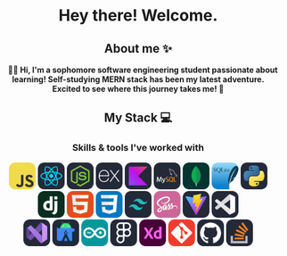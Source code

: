 <h1 align="center">Hey there! Welcome.</h1>

<h2 align="center">About me ✨</h2> 

<b>
 <p align="center">
&nbsp;&nbsp;&nbsp;&nbsp; 
👩‍💻 Hi, I'm a sophomore software engineering student passionate about learning! Self-studying MERN stack has been my latest adventure. Excited to see where this journey takes me! 🚀
</p>
</b> 

<h2 align="center">My Stack 💻</h2> 


<h3 align="center">Skills & tools I've worked with</h3>

<div align="center">
<img src="https://github.com/tandpfun/skill-icons/blob/main/icons/JavaScript.svg" width="48"  title="Javascript">  <img src="https://github.com/tandpfun/skill-icons/blob/main/icons/React-Dark.svg" width="48" title="React.Js">  <img src="https://github.com/tandpfun/skill-icons/blob/main/icons/NodeJS-Dark.svg" width="48" title="NodeJS"> <img src="https://github.com/tandpfun/skill-icons/blob/main/icons/ExpressJS-Dark.svg" width="48" title="ExpressJS">
 <img src="https://github.com/tandpfun/skill-icons/blob/main/icons/Kotlin-Dark.svg" width="48" title="Kotlin">   <img src="https://github.com/tandpfun/skill-icons/blob/main/icons/MySQL-Dark.svg" width="48" title="MySQL"> <img src="https://github.com/tandpfun/skill-icons/blob/main/icons/MongoDB.svg" width="48" title="MongoDB">  <img src="https://github.com/tandpfun/skill-icons/blob/main/icons/SQLite.svg" width="48" title="SQLite">  <img src="https://github.com/tandpfun/skill-icons/blob/main/icons/Python-Dark.svg" width="48" title="Python">  <img src="https://github.com/tandpfun/skill-icons/blob/main/icons/Django.svg" width="48" title="Django">  <img src="https://github.com/tandpfun/skill-icons/blob/main/icons/HTML.svg" width="48" title="HTML">   <img src="https://github.com/tandpfun/skill-icons/blob/main/icons/CSS.svg" width="48" title="CSS">   <img src="https://github.com/tandpfun/skill-icons/blob/main/icons/TailwindCSS-Dark.svg" width="48" title="TailWindCss">  <img src="https://github.com/tandpfun/skill-icons/blob/main/icons/Sass.svg" width="48" title="Sass">  <img src="https://github.com/tandpfun/skill-icons/blob/main/icons/Vite-Dark.svg" width="48"  title="Vite">  <img src="https://github.com/tandpfun/skill-icons/blob/main/icons/VSCode-Dark.svg" width="48" title="Vscode">  </div> <div align="center">
<img src="https://github.com/tandpfun/skill-icons/blob/main/icons/VisualStudio-Dark.svg" width="48" title="VisualStudio">  <img src="https://github.com/tandpfun/skill-icons/blob/main/icons/AndroidStudio-Dark.svg" width="48" title="AndroidStudio"> <img src="https://github.com/tandpfun/skill-icons/blob/main/icons/Arduino.svg" width="48" title="Arduino">  <img src="https://github.com/tandpfun/skill-icons/blob/main/icons/Figma-Dark.svg" width="48" title="Figma">  <img src="https://github.com/tandpfun/skill-icons/blob/main/icons/XD.svg" width="48" title="Adobe XD">  <img src="https://github.com/tandpfun/skill-icons/blob/main/icons/Git.svg" width="48" title="Git">   <img src="https://github.com/tandpfun/skill-icons/blob/main/icons/Github-Dark.svg" width="48" title="Github">   <img src="https://github.com/tandpfun/skill-icons/blob/main/icons/StackOverflow-Dark.svg" width="48" title="StackOverFlow">
</div>
</div>

